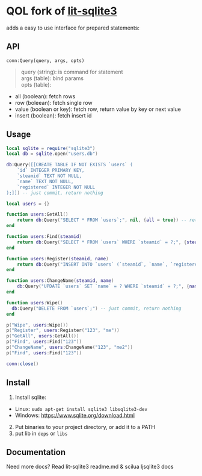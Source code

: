 QOL fork of [lit-sqlite3](https://github.com/SinisterRectus/lit-sqlite3)
============================

adds a easy to use interface for prepared statements: 

## API

`conn:Query(query, args, opts)`  
> query (string): is command for statement  
> args (table): bind params  
> opts (table):  
  - all (boolean): fetch rows
  - row (boleean): fetch single row
  - value (boolean or key): fetch row, return value by key or next value
  - insert (boolean): fetch insert id 

## Usage

```lua
local sqlite = require("sqlite3")
local db = sqlite.open("users.db")

db:Query([[CREATE TABLE IF NOT EXISTS `users` (
    `id` INTEGER PRIMARY KEY,
    `steamid` TEXT NOT NULL,
    `name` TEXT NOT NULL,
    `registered` INTEGER NOT NULL
);]]) -- just commit, return nothing

local users = {}

function users:GetAll()
	return db:Query("SELECT * FROM `users`;", nil, {all = true}) -- return all rows
end

function users:Find(steamid)
	return db:Query("SELECT * FROM `users` WHERE `steamid` = ?;", {steamid}, {row = true}) -- return single row
end

function users:Register(steamid, name)
	return db:Query("INSERT INTO `users` (`steamid`, `name`, `registered`) VALUES (?, ?, ?);", {steamid, name, os.time()}, {insert = true}) -- return insert id
end

function users:ChangeName(steamid, name)
	db:Query("UPDATE `users` SET `name` = ? WHERE `steamid` = ?;", {name, steamid}) -- just commit, return nothing
end

function users:Wipe()
  db:Query("DELETE FROM `users`;") -- just commit, return nothing
end

p("Wipe", users:Wipe())
p("Register", users:Register("123", "me"))
p("GetAll", users:GetAll())
p("Find", users:Find("123"))
p("ChangeName", users:ChangeName("123", "me2"))
p("Find", users:Find("123"))

conn:close()
```

## Install

1. Install sqlite:
- Linux: `sudo apt-get install sqlite3 libsqlite3-dev` 
- Windows: https://www.sqlite.org/download.html
2. Put binaries to your project directory, or add it to a PATH
3. put lib in `deps` or `libs`

## Documentation

Need more docs? Read lit-sqlite3 readme.md & scilua ljsqlite3 docs
